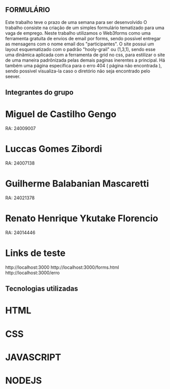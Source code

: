 ## FORMULÁRIO ##

Este trabalho teve o prazo de uma semana para ser desenvolvido
O trabalho consiste na criação de um simples formulário tematizado para uma vaga de emprego.
Neste trabalho utilizamos o Web3forms como uma ferramenta gratuita de envios de email por forms, sendo possivel entregar as mensagens com o nome email dos
"participantes".
O site possui um layout esquematizado com o padrão "hooly-grail" ou (1,3,1), sendo esse uma  dinâmica aplicada com a ferramenta de grid no css, para estilizar
o site de uma maneira padrônizada pelas demais paginas inerentes a principal.
Há também uma página específica para o erro 404 ( página não encontrada ), sendo possivel visualiza-la caso o diretório não seja encontrado pelo seever.

## Integrantes do grupo ##

# Miguel de Castilho Gengo #
RA: 24009007
# Luccas Gomes Zibordi #
RA: 24007138
# Guilherme Balabanian Mascaretti #
RA: 24021378
# Renato Henrique Ykutake Florencio #
RA: 24014446

# Links de teste #
http://localhost:3000
http://localhost:3000/forms.html
http://localhost:3000/erro

## Tecnologias utilizadas ##
# HTML #
# CSS #
# JAVASCRIPT #
# NODEJS #
